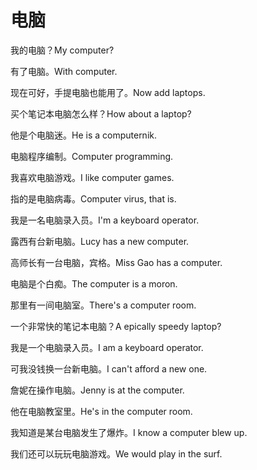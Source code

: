 # 电脑

<p><span class="chinese">我的电脑？</span><span class="english">My computer?</span></p>

<p><span class="chinese">有了电脑。</span><span class="english">With computer.</span></p>

<p><span class="chinese">现在可好，手提电脑也能用了。</span><span class="english">Now add laptops.</span></p>

<p><span class="chinese">买个笔记本电脑怎么样？</span><span class="english">How about a laptop?</span></p>

<p><span class="chinese">他是个电脑迷。</span><span class="english">He is a computernik.</span></p>

<p><span class="chinese">电脑程序编制。</span><span class="english">Computer programming.</span></p>

<p><span class="chinese">我喜欢电脑游戏。</span><span class="english">I like computer games.</span></p>

<p><span class="chinese">指的是电脑病毒。</span><span class="english">Computer virus, that is.</span></p>

<p><span class="chinese">我是一名电脑录入员。</span><span class="english">I'm a keyboard operator.</span></p>

<p><span class="chinese">露西有台新电脑。</span><span class="english">Lucy has a new computer.</span></p>

<p><span class="chinese">高师长有一台电脑，宾格。</span><span class="english">Miss Gao has a computer.</span></p>

<p><span class="chinese">电脑是个白痴。</span><span class="english">The computer is a moron.</span></p>

<p><span class="chinese">那里有一间电脑室。</span><span class="english">There's a computer room.</span></p>

<p><span class="chinese">一个非常快的笔记本电脑？</span><span class="english">A epically speedy laptop?</span></p>

<p><span class="chinese">我是一个电脑录入员。</span><span class="english">I am a keyboard operator.</span></p>

<p><span class="chinese">可我没钱换一台新电脑。</span><span class="english">I can't afford a new one.</span></p>

<p><span class="chinese">詹妮在操作电脑。</span><span class="english">Jenny is at the computer.</span></p>

<p><span class="chinese">他在电脑教室里。</span><span class="english">He's in the computer room.</span></p>

<p><span class="chinese">我知道是某台电脑发生了爆炸。</span><span class="english">I know a computer blew up.</span></p>

<p><span class="chinese">我们还可以玩玩电脑游戏。</span><span class="english">We would play in the surf.</span></p>

